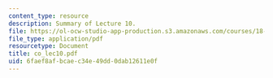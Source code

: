 ```yaml
---
content_type: resource
description: Summary of Lecture 10.
file: https://ol-ocw-studio-app-production.s3.amazonaws.com/courses/18-997-topics-in-combinatorial-optimization-spring-2004/6faef8afbcaec34e49dd0dab12611e0f_co_lec10.pdf
file_type: application/pdf
resourcetype: Document
title: co_lec10.pdf
uid: 6faef8af-bcae-c34e-49dd-0dab12611e0f
---
```

